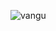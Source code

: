 ![vangu](https://github.com/yuankong666/Ultimate-RAT-Collection/assets/128066597/f0ec3bdb-e07a-4515-b3ec-3b9e2d836c8f)
